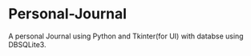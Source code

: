 # Personal-Journal
A personal Journal using Python and Tkinter(for UI) with databse using DBSQLite3.
